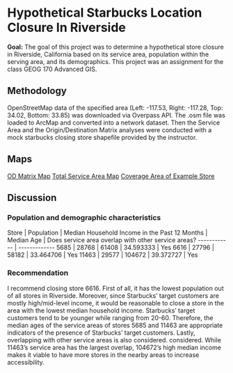 # Hypothetical Starbucks Location Closure In Riverside


**Goal:**
The goal of this project was to determine a hypothetical store closure in Riverside, California based on its service area, population within the serving area, and its demographics. This project was an assignment for the class GEOG 170 Advanced GIS.

## Methodology
OpenStreetMap data of the specified area (Left: -117.53, Right: -117.28, Top: 34.02, Bottom: 33.85) was downloaded via Overpass API. The .osm file was loaded to ArcMap and converted into a network dataset. Then the Service Area and the Origin/Destination Matrix analyses were conducted with a mock starbucks closing store shapefile provided by the instructor. 

## Maps
[OD Matrix Map](/images/project-pages/starbucks/od-matrix.jpg)
[Total Service Area Map](/images/project-pages/starbucks/total-coverage.jpg)
[Coverage Area of Example Store](/images/project-pages/starbucks/example-store.jpg)

## Discussion
### Population and demographic characteristics
Store | Population | Median Household Income in the Past 12 Months | Median Age | Does service area overlap with other service areas? 
------------ | -------------
5685 | 28768 | 61408 | 34.593333 | Yes
6616 | 27796 | 58182 |	33.464706 | Yes
11463 | 29577 | 104672 | 39.372727 | Yes

### Recommendation 
I recommend closing store 6616. First of all, it has the lowest population out of all stores in Riverside. Moreover, since Starbucks’ target customers are mostly high/mid-level income, it would be reasonable to close a store in the area with the lowest median household income. Starbucks’ target customers tend to be younger while ranging from 20-60. Therefore, the median ages of the service areas of stores 5685 and 11463 are appropriate indicators of the presence of Starbucks’ target customers. Lastly, overlapping with other service areas is also considered. considered. While 11463’s service area has the largest overlap, 104672’s high median income makes it viable to have more stores in the nearby areas to increase accessibility.
